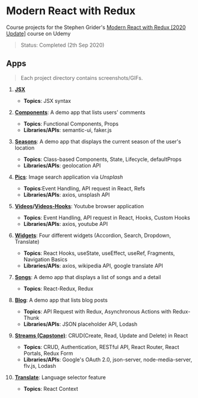 # Modern React with Redux
Course projects for the Stephen Grider's [Modern React with Redux [2020 Update]](https://www.udemy.com/course/react-redux/) course on Udemy
> Status: Completed (2th Sep 2020)

## Apps
> Each project directory contains screenshots/GIFs.

1. **[JSX](/01-jsx)** 
    - **Topics**: JSX syntax
    
2. **[Components](/02-components)**: A demo app that lists users' comments
    - **Topics**: Functional Components, Props
    - **Libraries/APIs**: semantic-ui, faker.js
    
3. **[Seasons](/03-seasons)**: A demo app that displays the current season of the user's location
    - **Topics**: Class-based Components, State, Lifecycle, defaultProps
    - **Libraries/APIs**: geolocation API
    
4. **[Pics](/04-pics)**: Image search application via *Unsplash*
    - **Topics**:Event Handling, API request in React, Refs
    - **Libraries/APIs**: axios, unsplash API
    
5. **[Videos](/05-videos)/[Videos-Hooks](/05-videos-hooks)**: Youtube browser application
    - **Topics**: Event Handling, API request in React, Hooks, Custom Hooks
    - **Libraries/APIs**: axios, youtube API
    
6. **[Widgets](/06-widgets)**: Four different widgets (Accordion, Search, Dropdown, Translate)
    - **Topics**: React Hooks, useState, useEffect, useRef, Fragments, Navigation Basics
    - **Libraries/APIs**: axios, wikipedia API, google translate API
    
7. **[Songs](/07-songs)**: A demo app that displays a list of songs and a detail 
    - **Topics**: React-Redux, Redux
    
8. **[Blog](/08-blog)**: A demo app that lists blog posts 
    - **Topics**: API Request with Redux, Asynchronous Actions with Redux-Thunk 
    - **Libraries/APIs**: JSON placeholder API, Lodash
    
9. **[Streams (Capstone)](/09-streams)**: CRUD(Create, Read, Update and Delete) in React
    - **Topics**: CRUD, Authentication, RESTful API, React Router, React Portals, Redux Form
    - **Libraries/APIs**: Google's OAuth 2.0, json-server, node-media-server, flv.js, Lodash
    
10. **[Translate](/10-translate)**: Language selector feature
    - **Topics**: React Context
